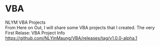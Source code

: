 # VBA
NLYM VBA Projects\
From Here on Out, I will share some VBA projects that I created.
The very First Relase: VBA Project Info\
https://github.com/NLYinMaung/VBA/releases/tag/v1.0.0-alpha.1
